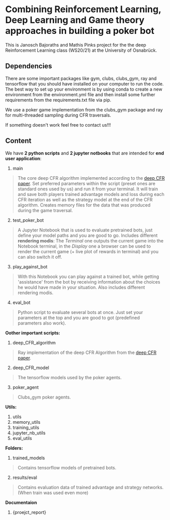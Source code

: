 # Combining Reinforcement Learning, Deep Learning and Game theory approaches in building a poker bot

This is Janosch Bajoraths and Mathis Pinks project for the the deep Reinforcement Learning class (WS20/21) at the University of Osnabrück.

## Dependencies

There are some important packages like gym, clubs, clubs_gym, ray and tensorflow that you should have installed on your computer to run the code. The best way to set up your environment is by using conda to create a new environment from the environment.yml file and then install some further requirements from the requirements.txt file via pip.

We use a poker game implementation from the clubs_gym package and ray for multi-threaded sampling during CFR traversals.

If something doesn't work feel free to contact us!!!

## Content

We have **2 python scripts** and **2 jupyter notbooks** that are intended for **end user application**:
1. main
> The core deep CFR algorithm implemented according to the [deep CFR paper](https://arxiv.org/abs/1811.00164]). Set preferred parameters within the script (preset ones are standard ones used by us) and run it from your terminal. It will train and save both players trained advantage models and loss during each CFR iteration as well as the strategy model at the end of the CFR algorithm. Creates memory files for the data that was produced during the game traversal. 

2. test_poker_bot
> A Jupyter Notebook that is used to evaluate pretrained bots, just define your model paths and you are good to go.
> Includes different **rendering modis**: The *Terminal* one outputs the current game into the Notebook terminal, in the *Display* one a browser can be used to render the current game (+ live plot of rewards in terminal) and you can also switch it off.

3. play_against_bot
> With this Notebook you can play against a trained bot, while getting 'assistance' from the bot by receiving information about the choices he would have made in your situation.
> Also includes different rendering modis. 

4. eval_bot
> Python script to evaluate several bots at once. Just set your parameters at the top and you are good to got (predefined parameters also work).

**Oother important scripts:**
1. deep_CFR_algorithm
> Ray implementation of the deep CFR Algorithm from the [deep CFR paper](https://arxiv.org/abs/1811.00164]).

2. deep_CFR_model
> The tensorflow models used by the poker agents.

3. poker_agent
> Clubs_gym poker agents.

**Utils:**
1. utils
2. memory_utils
3. training_utils
4. jupyter_nb_utils
5. eval_utils

**Folders:**
1. trained_models
> Contains tensorflow models of pretrained bots.

2. results/eval
> Contains evaluation data of trained advantage and strategy networks. (When train was used even more)

**Documentaion**

1. {proejct_report}


